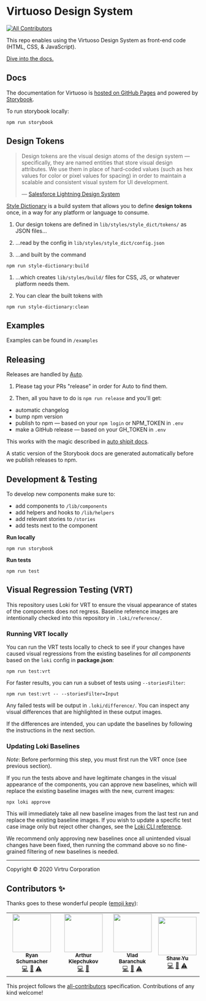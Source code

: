 # Virtuoso Design System
<!-- ALL-CONTRIBUTORS-BADGE:START - Do not remove or modify this section -->
[![All Contributors](https://img.shields.io/badge/all_contributors-4-orange.svg?style=flat-square)](#contributors-)
<!-- ALL-CONTRIBUTORS-BADGE:END -->

This repo enables using the Virtuoso Design System as front-end code (HTML, CSS, & JavaScript).

[Dive into the docs.](https://avkvirtru.github.io/virtuoso-design-system/)

## Docs

The documentation for Virtuoso is [hosted on GitHub Pages](https://avkvirtru.github.io/virtuoso-design-system/) and powered by [Storybook](https://storybook.js.org). 

To run storybook locally:

```shell
npm run storybook
```





## Design Tokens

> Design tokens are the visual design atoms of the design system — specifically, they are named entities that store visual design attributes. We use them in place of hard-coded values (such as hex values for color or pixel values for spacing) in order to maintain a scalable and consistent visual system for UI development.
>
> — [Salesforce Lightning Design System](https://www.lightningdesignsystem.com/design-tokens/)

[Style Dictionary](https://amzn.github.io/style-dictionary/#/) is a build system that allows you to define **design tokens** once, in a way for any platform or language to consume. 

1. Our design tokens are defined in `lib/styles/style_dict/tokens/` as JSON files…

1. …read by the config in `lib/styles/style_dict/config.json`

1. …and built by the command 
```shell
npm run style-dictionary:build
```

1. …which creates `lib/styles/build/` files for CSS, JS, or whatever platform needs them.

1. You can clear the built tokens with 
```shell
npm run style-dictionary:clean
```





## Examples

Examples can be found in `/examples`





## Releasing

Releases are handled by [Auto](https://intuit.github.io/auto/). 

1. Please tag your PRs "release" in order for Auto to find them.

2. Then, all you have to do is `npm run release` and you'll get:

  * automatic changelog
  * bump npm version
  * publish to npm — based on your `npm login` or NPM_TOKEN in `.env`
  * make a GitHub release — based on your GH_TOKEN in `.env`

This works with the magic described in [auto shipit docs](https://intuit.github.io/auto/docs/generated/shipit).

A static version of the Storybook docs are generated automatically before we publish releases to npm. 





## Development &  Testing

To develop new components make sure to:

- add components to `/lib/components`
- add helpers and hooks to `/lib/helpers`
- add relevant stories to `/stories`
- add tests next to the component

**Run locally**

```shell
npm run storybook
```

**Run tests**

```shell
npm run test
```





## Visual Regression Testing (VRT)

This repository uses Loki for VRT to ensure the visual appearance of states of the components does not regress. Baseline reference images are intentionally checked into this repository in `.loki/reference/`.

### Running VRT locally

You can run the VRT tests locally to check to see if your changes have caused visual regressions from the existing baselines for *all components* based on the `loki` config in **package.json**:

```shell
npm run test:vrt
```

For faster results, you can run a subset of tests using `--storiesFilter`: 

```shell
npm run test:vrt -- --storiesFilter=Input
```

Any failed tests will be output in `.loki/difference/`. You can inspect any visual differences that are highlighted in these output images.

If the differences are intended, you can update the baselines by following the instructions in the next section.

### Updating Loki Baselines

_Note_: Before performing this step, you must first run the VRT once (see previous section).

If you run the tests above and have legitimate changes in the visual appearance of the components, you can approve new baselines, which will replace the existing baseline images with the new, current images:

```shell
npx loki approve
```

This will immediately take all new baseline images from the last test run and replace the existing baseline images. If you wish to update a specific test case image only but reject other changes, see the [Loki CLI reference](https://loki.js.org/command-line-arguments.html).

We recommend only approving new baselines once all unintended visual changes have been fixed, then running the command above so no fine-grained filtering of new baselines is needed.

---

Copyright © 2020 Virtru Corporation

## Contributors ✨

Thanks goes to these wonderful people ([emoji key](https://allcontributors.org/docs/en/emoji-key)):

<!-- ALL-CONTRIBUTORS-LIST:START - Do not remove or modify this section -->
<!-- prettier-ignore-start -->
<!-- markdownlint-disable -->
<table>
  <tr>
    <td align="center"><a href="https://linkedin.com/in/jrschumacher"><img src="https://avatars1.githubusercontent.com/u/46549?v=4?s=100" width="100px;" alt=""/><br /><sub><b>Ryan Schumacher</b></sub></a><br /><a href="https://github.com/virtru/virtuoso-design-system/commits?author=jrschumacher" title="Code">💻</a> <a href="https://github.com/virtru/virtuoso-design-system/commits?author=jrschumacher" title="Documentation">📖</a> <a href="https://github.com/virtru/virtuoso-design-system/commits?author=jrschumacher" title="Tests">⚠️</a></td>
    <td align="center"><a href="https://avk.github.io/"><img src="https://avatars0.githubusercontent.com/u/44370126?v=4?s=100" width="100px;" alt=""/><br /><sub><b>Arthur Klepchukov</b></sub></a><br /><a href="https://github.com/virtru/virtuoso-design-system/commits?author=avkvirtru" title="Code">💻</a> <a href="https://github.com/virtru/virtuoso-design-system/commits?author=avkvirtru" title="Documentation">📖</a></td>
    <td align="center"><a href="https://github.com/kuguarpwnz"><img src="https://avatars0.githubusercontent.com/u/6388788?v=4?s=100" width="100px;" alt=""/><br /><sub><b>Vlad Baranchuk</b></sub></a><br /><a href="https://github.com/virtru/virtuoso-design-system/commits?author=kuguarpwnz" title="Code">💻</a> <a href="https://github.com/virtru/virtuoso-design-system/commits?author=kuguarpwnz" title="Documentation">📖</a> <a href="https://github.com/virtru/virtuoso-design-system/commits?author=kuguarpwnz" title="Tests">⚠️</a></td>
    <td align="center"><a href="https://github.com/shawyu"><img src="https://avatars1.githubusercontent.com/u/38223448?v=4?s=100" width="100px;" alt=""/><br /><sub><b>Shaw Yu</b></sub></a><br /><a href="https://github.com/virtru/virtuoso-design-system/commits?author=svirtryu" title="Code">💻</a> <a href="https://github.com/virtru/virtuoso-design-system/commits?author=svirtryu" title="Documentation">📖</a> <a href="https://github.com/virtru/virtuoso-design-system/commits?author=svirtryu" title="Tests">⚠️</a></td>
  </tr>
</table>

<!-- markdownlint-enable -->
<!-- prettier-ignore-end -->
<!-- ALL-CONTRIBUTORS-LIST:END -->

This project follows the [all-contributors](https://github.com/all-contributors/all-contributors) specification. Contributions of any kind welcome!